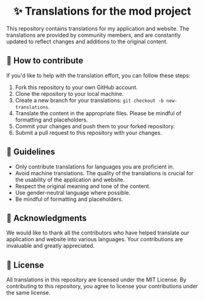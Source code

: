 <h1 align="center">
    ✨ Translations for the mod project
</h1>
This repository contains translations for my application and website. The translations are provided by community members, and are constantly updated to reflect changes and additions to the original content.

## 📁 How to contribute
If you'd like to help with the translation effort, you can follow these steps:

1. Fork this repository to your own GitHub account.
2. Clone the repository to your local machine.
3. Create a new branch for your translations: `git checkout -b new-translations`.
4. Translate the content in the appropriate files. Please be mindful of formatting and placeholders.
5. Commit your changes and push them to your forked repository.
6. Submit a pull request to this repository with your changes.

## 📝 Guidelines
- Only contribute translations for languages you are proficient in.
- Avoid machine translations. The quality of the translations is crucial for the usability of the application and website.
- Respect the original meaning and tone of the content.
- Use gender-neutral language where possible.
- Be mindful of formatting and placeholders.

## 💙 Acknowledgments
We would like to thank all the contributors who have helped translate our application and website into various languages. Your contributions are invaluable and greatly appreciated.

## 🔑 License
All translations in this repository are licensed under the MIT License. By contributing to this repository, you agree to license your contributions under the same license.